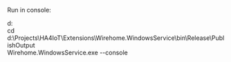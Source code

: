 ﻿Run in console:

d:\
cd d:\Projects\HA4IoT\Extensions\Wirehome.WindowsService\bin\Release\PublishOutput\
Wirehome.WindowsService.exe --console